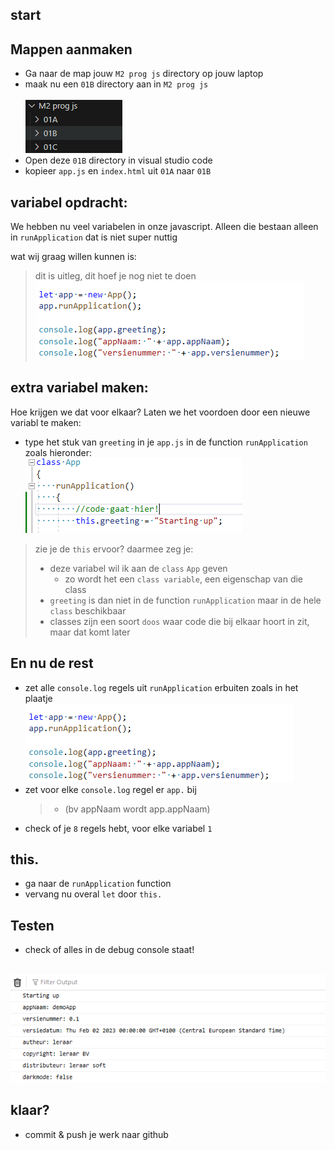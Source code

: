 
## start

## Mappen aanmaken

- Ga naar de map jouw `M2 prog js` directory op jouw laptop
- maak nu een `01B` directory aan in `M2 prog js`  
<br>![](img/mappen.PNG)
- Open deze `01B` directory in visual studio code
- kopieer `app.js` en `index.html` uit `01A` naar `01B`

## variabel opdracht:

We hebben nu veel variabelen in onze javascript.
Alleen die bestaan alleen in `runApplication` dat is niet super nuttig

wat wij graag willen kunnen is:
> dit is uitleg, dit hoef je nog niet te doen
<br>![](img/outside.PNG)


## extra variabel maken:

Hoe krijgen we dat voor elkaar?
Laten we het voordoen door een nieuwe variabl te maken:
- type het stuk van `greeting` in je `app.js` in de function `runApplication` zoals hieronder:
<br>![](img/classvar.PNG)

> zie je de `this` ervoor?
> daarmee zeg je:
>  - deze variabel wil ik aan de `class` `App` geven
>     - zo wordt het een `class variable`, een eigenschap van die class
>  - `greeting` is dan niet in de function `runApplication` maar in de hele `class` beschikbaar
>  - classes zijn een soort `doos` waar code die bij elkaar hoort in zit, maar dat komt later

## En nu de rest

- zet alle `console.log` regels uit `runApplication` erbuiten zoals in het plaatje
<br>![](img/outside.PNG)
- zet voor elke `console.log` regel er `app.` bij
  >  - (bv appNaam wordt app.appNaam) 
- check of je `8` regels hebt, voor elke variabel `1`

## this.

- ga naar de `runApplication` function
- vervang nu overal `let` door `this.`  

## Testen

- check of alles in de debug console staat!

<br>![](img/resultB.PNG)


## klaar?

- commit & push je werk naar github
